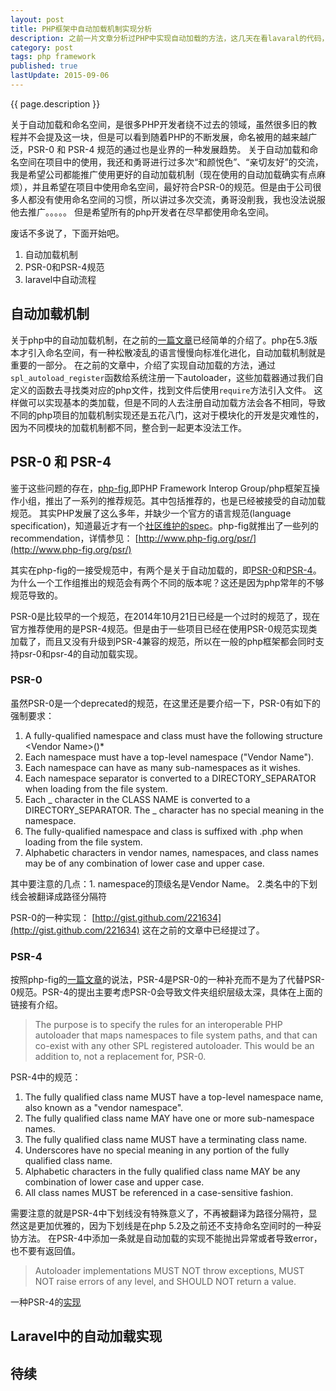 ```yaml
---
layout: post
title: PHP框架中自动加载机制实现分析
description: 之前一片文章分析过PHP中实现自动加载的方法，这几天在看lavaral的代码，发现其自动加载机制和Yii 2 的自动加载时同样的。这里索性把这种常用的自动加载实现做个简单的总结。
category: post
tags: php framework
published: true
lastUpdate: 2015-09-06
---
```


{{ page.description }}

关于自动加载和命名空间，是很多PHP开发者绕不过去的领域，虽然很多旧的教程并不会提及这一块，但是可以看到随着PHP的不断发展，命名被用的越来越广泛，PSR-0 和 PSR-4 规范的通过也是业界的一种发展趋势。
关于自动加载和命名空间在项目中的使用，我还和勇哥进行过多次“和颜悦色”、“亲切友好”的交流，我是希望公司都能推广使用更好的自动加载机制（现在使用的自动加载确实有点麻烦），并且希望在项目中使用命名空间，最好符合PSR-0的规范。但是由于公司很多人都没有使用命名空间的习惯，所以讲过多次交流，勇哥没削我，我也没法说服他去推广。。。。。
但是希望所有的php开发者在尽早都使用命名空间。

废话不多说了，下面开始吧。

1. 自动加载机制
2. PSR-0和PSR-4规范
3. laravel中自动流程

## 自动加载机制 ##
关于php中的自动加载机制，在之前的[一篇文章](http://wuxu92.github.io/php-using-spl-autoloader/)已经简单的介绍了。php在5.3版本才引入命名空间，有一种松散凌乱的语言慢慢向标准化进化，自动加载机制就是重要的一部分。
在之前的文章中，介绍了实现自动加载的方法，通过```spl_autoload_register```函数给系统注册一下autoloader，这些加载器通过我们自定义的函数去寻找类对应的php文件，找到文件后使用`require`方法引入文件。
这样做可以实现基本的类加载，但是不同的人去注册自动加载方法会各不相同，导致不同的php项目的加载机制实现还是五花八门，这对于模块化的开发是灾难性的，因为不同模块的加载机制都不同，整合到一起更本没法工作。

## PSR-0 和 PSR-4 ##
鉴于这些问题的存在，[php-fig](http://www.php-fig.org/),即PHP Framework Interop Group/php框架互操作小组，推出了一系列的推荐规范。其中包括推荐的，也是已经被接受的自动加载规范。
其实PHP发展了这么多年，并缺少一个官方的语言规范(language specification)，知道最近才有一个[社区维护的spec](https://github.com/php/php-langspec)。php-fig就推出了一些列的recommendation，详情参见： [http://www.php-fig.org/psr/](http://www.php-fig.org/psr/)

其实在php-fig的一接受规范中，有两个是关于自动加载的，即[PSR-0](http://www.php-fig.org/psr/psr-0/)和[PSR-4](http://www.php-fig.org/psr/psr-4/)。为什么一个工作组推出的规范会有两个不同的版本呢？这还是因为php常年的不够规范导致的。

PSR-0是比较早的一个规范，在2014年10月21日已经是一个过时的规范了，现在官方推荐使用的是PSR-4规范。但是由于一些项目已经在使用PSR-0规范实现类加载了，而且又没有升级到PSR-4兼容的规范，所以在一般的php框架都会同时支持psr-0和psr-4的自动加载实现。

### PSR-0 ###
虽然PSR-0是一个deprecated的规范，在这里还是要介绍一下，PSR-0有如下的强制要求：
1. A fully-qualified namespace and class must have the following structure \<Vendor Name>\(<Namespace>\)*<Class Name>
1. Each namespace must have a top-level namespace ("Vendor Name").
1. Each namespace can have as many sub-namespaces as it wishes.
1. Each namespace separator is converted to a DIRECTORY_SEPARATOR when loading from the file system.
1. Each _ character in the CLASS NAME is converted to a DIRECTORY_SEPARATOR. The _ character has no special meaning in the namespace.
1. The fully-qualified namespace and class is suffixed with .php when loading from the file system.
1. Alphabetic characters in vendor names, namespaces, and class names may be of any combination of lower case and upper case.

其中要注意的几点：1. namespace的顶级名是Vendor Name。 2.类名中的下划线会被翻译成路径分隔符

PSR-0的一种实现： [http://gist.github.com/221634](http://gist.github.com/221634) 这在之前的文章中已经提过了。

### PSR-4 ###
按照php-fig的[一篇文章](http://www.php-fig.org/psr/psr-4/meta/)的说法，PSR-4是PSR-0的一种补充而不是为了代替PSR-0规范。PSR-4的提出主要考虑PSR-0会导致文件夹组织层级太深，具体在上面的链接有介绍。

> The purpose is to specify the rules for an interoperable PHP autoloader that maps namespaces to file system paths, and that can co-exist with any other SPL registered autoloader. This would be an addition to, not a replacement for, PSR-0.

PSR-4中的规范：
1. The fully qualified class name MUST have a top-level namespace name, also known as a "vendor namespace".
1. The fully qualified class name MAY have one or more sub-namespace names.
1. The fully qualified class name MUST have a terminating class name.
1. Underscores have no special meaning in any portion of the fully qualified class name.
1. Alphabetic characters in the fully qualified class name MAY be any combination of lower case and upper case.
1. All class names MUST be referenced in a case-sensitive fashion.

需要注意的就是PSR-4中下划线没有特殊意义了，不再被翻译为路径分隔符，显然这是更加优雅的，因为下划线是在php 5.2及之前还不支持命名空间时的一种妥协方法。
在PSR-4中添加一条就是自动加载的实现不能抛出异常或者导致error，也不要有返回值。

> Autoloader implementations MUST NOT throw exceptions, MUST NOT raise errors of any level, and SHOULD NOT return a value.

一种PSR-4的[实现](http://www.php-fig.org/psr/psr-4/examples/)


## Laravel中的自动加载实现 ##

## 待续 ##